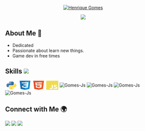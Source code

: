 
<p align="center">
  <a href="https://github.com/Henrique-Gomesz">
    <img src="https://cdn.discordapp.com/attachments/296798533355569162/1197027967981850744/Novo_Projeto.png?ex=65b9c62b&is=65a7512b&hm=3b124688afe2f19a042158895c711c6bf89348b0b6e271322c8f8c1f442c8037&" alt="Henrique Gomes" /> 
  </a> 
  
</p>
<p align="center">
  <!-- Typing SVG by DenverCoder1 - https://github.com/DenverCoder1/readme-typing-svg -->
  <a href="https://github.com/Henrique-Gomesz">
    <img src="https://readme-typing-svg.demolab.com/?lines=Full-stack%20web%20and%20app%20developer;Always%20learning%20new%20things&font=Fira%20Code&center=true&width=440&height=45&color=00E447&vCenter=true&pause=1000&size=22" /></a>
</p>

## About Me 🚀
- Dedicated
- Passionate about learn new things.
- Game dev in free times

## Skills <img src="https://media.giphy.com/media/WUlplcMpOCEmTGBtBW/giphy.gif" width="40">
<div style="display: inline_block">
  <img align="center" alt="Gomes-Python" height="30" width="40" src="https://raw.githubusercontent.com/devicons/devicon/master/icons/python/python-original.svg">
  <img align="center" alt="Gomes-CSS" height="30" width="40" src="https://raw.githubusercontent.com/devicons/devicon/master/icons/css3/css3-original.svg">
  <img align="center" alt="Gomes-HTML" height="30" width="40" src="https://raw.githubusercontent.com/devicons/devicon/master/icons/html5/html5-original.svg">
  <img align="center" alt="Gomes-Js" height="30" width="40" src="https://raw.githubusercontent.com/devicons/devicon/master/icons/javascript/javascript-plain.svg">
  <img align="center" alt="Gomes-Js" height="30" width="40" src="https://cdn.worldvectorlogo.com/logos/react-2.svg">
  <img align="center" alt="Gomes-Js" height="30" width="40" src="https://cdn-icons-png.flaticon.com/512/226/226777.png">
  <img align="center" alt="Gomes-Js" height="40" width="40" src="https://cdn-icons-png.flaticon.com/512/5968/5968381.png">
  <img align="center" alt="Gomes-Js" height="40" width="40" src="https://img.icons8.com/?size=256&id=hsPbhkOH4FMe&format=png">
<div> 

## Connect with Me 🌍

  <div> 
  <a href="https://instagram.com/henriquegomesj_" target="_blank"><img src="https://img.shields.io/badge/-Instagram-%23E4405F?style=for-the-badge&logo=instagram&logoColor=white" target="_blank"></a>
    <a href="https://twitter.com/HGomesj" target="_blank"><img src="https://img.shields.io/badge/Twitter-1DA1F2?style=for-the-badge&logo=twitter&logoColor=white" target="_blank"></a> 
 	<a href="https://www.twitch.tv/henriquegomesx" target="_blank"><img src="https://img.shields.io/badge/Twitch-9146FF?style=for-the-badge&logo=twitch&logoColor=white" target="_blank"></a>
 </div>


  
  
